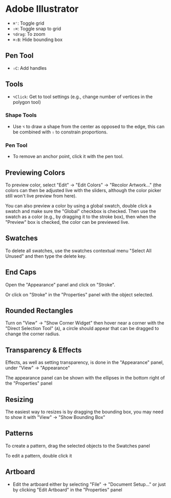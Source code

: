 # Adobe Illustrator

- `⌘'`: Toggle grid
- `⇧⌘`: Toggle snap to grid
- `⌥drag`: To zoom
- `⌘⇧B`: Hide bounding box

## Pen Tool

- `⇧C`: Add handles

## Tools

- `⌥Click`: Get to tool settings (e.g., change number of vertices in the polygon tool)

### Shape Tools

- Use `⌥` to draw a shape from the center as opposed to the edge, this can be combined with `⇧` to constrain proportions.

### Pen Tool

- To remove an anchor point, click it with the pen tool.

## Previewing Colors

To preview color, select "Edit" -> "Edit Colors" -> "Recolor Artwork..." (the colors can then be adjusted live with the sliders, although the color picker still won't live preview from here).

You can also preview a color by using a global swatch, double click a swatch and make sure the "Global" checkbox is checked. Then use the swatch as a color (e.g., by dragging it to the stroke box), then when the "Preview" box is checked, the color can be previewed live.

## Swatches

To delete all swatches, use the swatches contextual menu "Select All Unused" and then type the delete key.

## End Caps

Open the "Appearance" panel and click on "Stroke".

Or click on "Stroke" in the "Properties" panel with the object selected.

## Rounded Rectangles

Turn on "View" -> "Show Corner Widget" then hover near a corner with the "Direct Selection Tool" (`A`), a circle should appear that can be dragged to change the corner radius.

## Transparency & Effects

Effects, as well as setting transparency, is done in the "Appearance" panel, under "View" -> "Appearance"

The appearance panel can be shown with the ellipses in the bottom right of the "Properties" panel

## Resizing

The easiest way to resizes is by dragging the bounding box, you may need to show it with "View" -> "Show Bounding Box"

## Patterns

To create a pattern, drag the selected objects to the Swatches panel

To edit a pattern, double click it

## Artboard

- Edit the artboard either by selecting "File" -> "Document Setup..." or just by clicking "Edit Artboard" in the "Properties" panel
